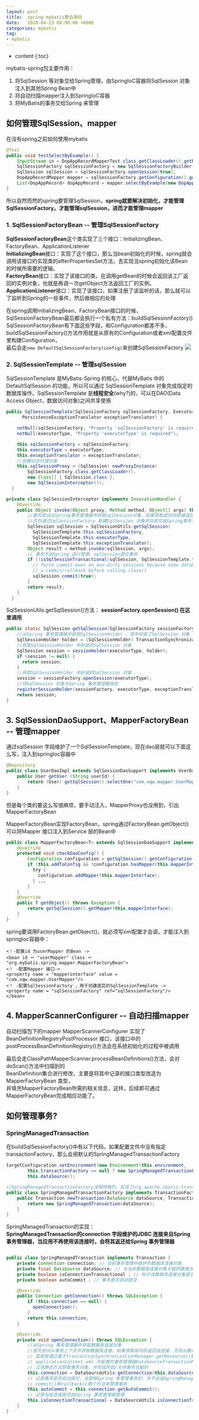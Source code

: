 ```yaml
---
layout: post
title:  spring-mybatis整合源码
date:   2020-04-23 08:00:00 +0800
categories: mybatis
tag:
- mybatis
---
```


* content
{:toc}


mybatis-spring包主要作用：
1. 将SqlSession 等对象交给Spring管理，由SpringIoC容器将SqlSession 对象注入到其他Spring Bean中
2. 将自动扫描mapper注入到SpringIoC容器
3. 将MyBatis的事务交给Spring 来管理

## 如何管理SqlSession、mapper
在没有spring之前如何使用mybatis
```java
@Test
public void testSelectByExample() {
    InputStream in = DopAppRecordMapperTest.class.getClassLoader().getResourceAsStream("mybatisTestConfiguration/DopAppRecordMapperTestConfiguration.xml");
    SqlSessionFactory sqlSessionFactory = new SqlSessionFactoryBuilder().build(in);
    SqlSession sqlSession = sqlSessionFactory.openSession(true);
    DopAppRecordMapper mapper = sqlSessionFactory.getConfiguration().getMapper(DopAppRecordMapper.class, sqlSession);
    List<DopAppRecord> dopAppRecord = mapper.selectByExample(new DopAppRecordExample());
}
```
所以自然而然的spring要管理SqlSession，**spring就要解决初始化，才能管理SqlSessionFactory，才能管理sqlSession，进而才能管理mapper**

### 1. SqlSessionFactoryBean -- 管理SqlSessionFactory

**SqlSessionFactoryBean**这个类实现了三个接口：InitializingBean、FactoryBean、ApplicationListener   
**InitializingBean**接口：实现了这个接口，那么当bean初始化的时候，spring就会调用该接口的实现类的afterPropertiesSet方法，去实现当spring初始化该Bean 的时候所需要的逻辑。   
**FactoryBean**接口：实现了该接口的类，在调用getBean的时候会返回该工厂返回的实例对象，也就是再调一次getObject方法返回工厂的实例。   
**ApplicationListener**接口：实现了该接口，如果注册了该监听的话，那么就可以了监听到Spring的一些事件，然后做相应的处理   

在spring调用InitializingBean、FactoryBean接口的时候，SqlSessionFactoryBean最后都会执行一个私有方法：buildSqlSessionFactory()    
SqlSessionFactoryBean有下面这些字段，和Configuration都差不多，buildSqlSessionFactory()方法作用就是从原有的Configuration或者xml配置文件里构建Configuration，   
最后会走`new DefaultSqlSessionFactory(config)`来创建SqlSessionFactory
![](/styles/images/java/mybatis/SqlSessionFactoryBean.png)

### 2. SqlSessionTemplate -- 管理sqlSession
SqlSessionTemplate 是MyBatis-Spring 的核心，代替MyBatis 中的DefaultSqlSession 的功能，所以可以通过
SqlSessionTemplate 对象完成指定的数据库操作。SqlSessionTemplate 是**线程安全**(why?)的，可以在DAO(Data Access Object，数据访问对象)之间共享使用
```java
public SqlSessionTemplate(SqlSessionFactory sqlSessionFactory, ExecutorType executorType,
      PersistenceExceptionTranslator exceptionTranslator) {

    notNull(sqlSessionFactory, "Property 'sqlSessionFactory' is required");
    notNull(executorType, "Property 'executorType' is required");

    this.sqlSessionFactory = sqlSessionFactory;
    this.executorType = executorType;
    this.exceptionTranslator = exceptionTranslator;
    //创建动态代理对象
    this.sqlSessionProxy = (SqlSession) newProxyInstance(
        SqlSessionFactory.class.getClassLoader(),
        new Class[] { SqlSession.class },
        new SqlSessionInterceptor());
  }

private class SqlSessionInterceptor implements InvocationHandler {
    @Override
    public Object invoke(Object proxy, Method method, Object[] args) throws Throwable {
        //首先尝试从Spring事务管理器中获取SqlSession对象，如果获取成功则直接返回，
        //否则通过SqlSessionFactory 新建SqlSession 对象井将其交由Spring事务管理器管理后返回
        SqlSession sqlSession = SqlSessionUtils.getSqlSession(
          SqlSessionTemplate.this.sqlSessionFactory,
          SqlSessionTemplate.this.executorType,
          SqlSessionTemplate.this.exceptionTranslator);
        Object result = method.invoke(sqlSession, args);
        // 事务不由Spring 进行管理，sqlSession提交事务
        if (!isSqlSessionTransactional(sqlSession, SqlSessionTemplate.this.sqlSessionFactory)) {
          // force commit even on non-dirty sessions because some databases require
          // a commit/rollback before calling close()
          sqlSession.commit(true);
        }
        return result;
    }
  }

```

SqlSessionUtils.getSqlSession()方法： **sessionFactory.openSession() 在这里调用**
```java
public static SqlSession getSqlSession(SqlSessionFactory sessionFactory, ExecutorType executorType, PersistenceExceptionTranslator exceptionTranslator) {
    //从Spring 事务管理器中获取SqlSessionHolder ，其中封装了SqlSession 对象
    SqlSessionHolder holder = (SqlSessionHolder) TransactionSynchronizationManager.getResource(sessionFactory);
    //获取SqlSessionHolder 中封装的SqlSession 对象
    SqlSession session = sessionHolder(executorType, holder);
    if (session != null) {
      return session;
    }
    //获取SqlSessionHolder 中封装的SqlSession 对象
    session = sessionFactory.openSession(executorType);
    //将SqlSession 对象与Spring 事务管理器绑定
    registerSessionHolder(sessionFactory, executorType, exceptionTranslator, session);
    return session;
}
```

## 3. SqlSessionDaoSupport、MapperFactoryBean -- 管理mapper
通过sqlSession 字段维护了一个SqlSessionTemplate，现在dao层就可以下面这么写，注入到springIoc容器中
```java
@Repository
public class UserDaoImpl extends SqlSessionDaoSupport implements UserDao {
    public User getUser (String userId) {
        return (User) getSqlSession().selectOne("com.xqw.mapper.UserMapper.getUser", userId) ;
    }
}
```
但是每个类的要这么写很麻烦，要手动注入，MapperProxy也没用到，引出MapperFactoryBean

MapperFactoryBean实现FactoryBean，spring通过FactoryBean.getObject()可以将Mapper 接口注入到Service 层的Bean中
```java
public class MapperFactoryBean<T> extends SqlSessionDaoSupport implements FactoryBean<T> {
    @Override
    protected void checkDaoConfig() {
        Configuration configuration = getSqlSession().getConfiguration();
        if (this.addToConfig && !configuration.hasMapper(this.mapperInterface)) {
          try {
            configuration.addMapper(this.mapperInterface);
          } ...
        }
    }
    @Override
    public T getObject() throws Exception {
        return getSqlSession().getMapper(this.mapperInterface);
    }
}
```

spring要调用FactoryBean.getObject()，就必须写xml配置才会调，才能注入到springIoc容器中：
```
<！-配置id 为userMapper 的Bean ->
<bean id ＝ "userMapper" class ＝ "org.mybatis.spring.mapper.MapperFactoryBean">
<！ -配置Mapper 接口->
<property name = "mapperinterface" value = "com.xqw.mapper.UserMapper"/>
<！ -配置SqlSessionFactory ，用于创建底层的SqlSessionTemplate ->
<property name = "sqlSessionFactory" ref="sqlSessionFactory"/>
</bean>
```

## 4. MapperScannerConfigurer -- 自动扫描mapper
自动扫描包下的mapper
MapperScannerConfigurer 实现了BeanDefinitionRegistryPostProcessor 接口，该接口中的
postProcessBeanDefinitionRegistry()方法会在系统初始化的过程中被调用

最后会走ClassPathMapperScanner.processBeanDefinitions()方法，会对doScan()方法中扫描到的   
BeanDefinition集合进行修改，主要是将其中记录的接口类型改造为MapperFactoryBean 类型，   
井填充MapperFactoryBean所需的相关信息，这样，后续即可通过MapperFactoryBean完成相应功能了。


## 如何管理事务?

### SpringManagedTransaction
在buildSqlSessionFactory()中有以下代码，如果配置文件中没有指定transactionFactory，那么会用默认的SpringManagedTransactionFactory
```java
targetConfiguration.setEnvironment(new Environment(this.environment,
        this.transactionFactory == null ? new SpringManagedTransactionFactory() : this.transactionFactory,
        this.dataSource));

//SpringManagedTransactionFactory没啥特殊的，实现了org.apache.ibatis.transaction.TransactionFactory，工厂直接调用SpringManagedTransaction的构造方法
public class SpringManagedTransactionFactory implements TransactionFactory {
    public Transaction newTransaction(DataSource dataSource, TransactionIsolationLevel level, boolean autoCommit) {
        return new SpringManagedTransaction(dataSource);
    }
}
```

SpringManagedTransaction的实现：  
**SpringManagedTransaction的connection 字段维护的JDBC 连接来自Spring 事务管理器，当应用不再使用该连接时，会将其返还给Spring 事务管理器**
```java

public class SpringManagedTransaction implements Transaction {
    private Connection connection; // 当前事务管理中维护的数据库连接对象
    private final DataSource dataSource; // 与当前数据库连接对象关联的数据派对象
    private boolean isConnectionTransactional ; // 标识该数据库连接对象是否由Spring 的事务管理器管理
    private boolean autoCommit ; // 事务是否自动提交

    @Override
    public Connection getConnection() throws SQLException {
        if (this.connection == null) {
          openConnection();
        }
        return this.connection;
    }

    @Override
    private void openConnection() throws SQLException {
        //从Spring 事务管理器中获取数据库连接对象
        //首先尝试从事务上下文中获取数据库连接，如果获取成功则返回该连接，否则从数据源获取数据库连接并返回
        // 底层是通过基于TransactionSynchronizationManager.getResource()静态方法实现的，在
        // applicationContext.xml 中配置的事务管理器DataSourceTransactionManager 中，也是通
        // 过该静态方法获取事务对象，并完成开启/关闭事务功能的
        this.connection = DataSourceUtils.getConnection(this.dataSource);
        // 记录事务是否自动提交，当使用Spring 来管理事务时，并不会由SpringManagedTransaction 的
        // commit()和rollback()两个方法来管理事务
        this.autoCommit = this.connection.getAutoCommit();
        // 记录当前连接是否由Spring 事务管理器管理
        this.isConnectionTransactional = DataSourceUtils.isConnectionTransactional(this.connection, this.dataSource);
    }
}
```
